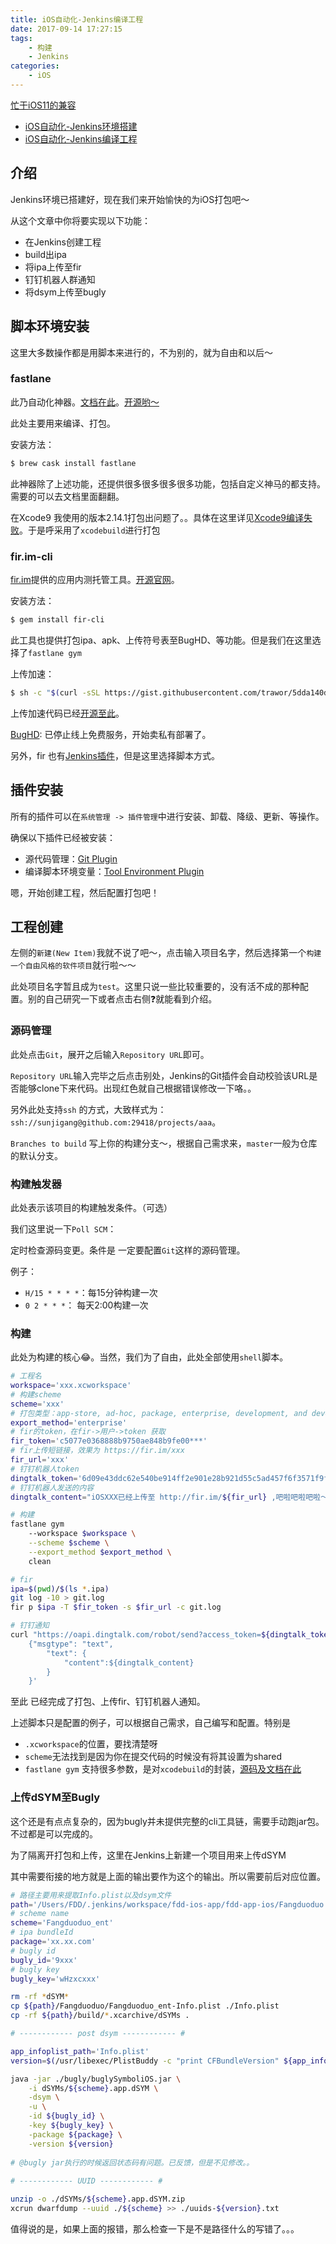 ```yaml
---
title: iOS自动化-Jenkins编译工程
date: 2017-09-14 17:27:15
tags:
    - 构建
    - Jenkins
categories:
    - iOS
---
```


[忙于iOS11的兼容](../ios11-beta/)

- [iOS自动化-Jenkins环境搭建](../ios-automation-jenkins-configuration)
- [iOS自动化-Jenkins编译工程](../ios-automation-jenkins-build)

## 介绍

Jenkins环境已搭建好，现在我们来开始愉快的为iOS打包吧～

从这个文章中你将要实现以下功能：

- 在Jenkins创建工程
- build出ipa
- 将ipa上传至fir
- 钉钉机器人群通知
- 将dsym上传至bugly

<!--more-->

## 脚本环境安装

这里大多数操作都是用脚本来进行的，不为别的，就为自由和以后～

### fastlane

此乃自动化神器。[文档在此](https://docs.fastlane.tools)。[开源哟～](https://github.com/fastlane/fastlane)

此处主要用来编译、打包。

安装方法：

```sh
$ brew cask install fastlane
```

此神器除了上述功能，还提供很多很多很多很多功能，包括自定义神马的都支持。需要的可以去文档里面翻翻。

在Xcode9 我使用的版本2.14.1打包出问题了。。具体在这里详见[Xcode9编译失败](../debug-xcode9-build-ipa)。于是呼采用了`xcodebuild`进行打包

### fir.im-cli

[fir.im](https://fir.im)提供的应用内测托管工具。[开源官网](https://github.com/FIRHQ/fir-cli/blob/master/README.md)。

安装方法：

```sh
$ gem install fir-cli
```

此工具也提供打包ipa、apk、上传符号表至BugHD、等功能。但是我们在这里选择了`fastlane gym`

上传加速：

```sh
$ sh -c "$(curl -sSL https://gist.githubusercontent.com/trawor/5dda140dee86836b8e60/raw/turbo-qiniu.sh)"
```

上传加速代码已经[开源至此](http://blog.fir.im/turbo-qiniu/)。

[BugHD](http://bughd.com): 已停止线上免费服务，开始卖私有部署了。

另外，fir 也有[Jenkins插件](http://blog.fir.im/jenkins/)，但是这里选择脚本方式。

## 插件安装

所有的插件可以在`系统管理 -> 插件管理`中进行安装、卸载、降级、更新、等操作。

确保以下插件已经被安装：

- 源代码管理：[Git Plugin](https://wiki.jenkins.io/display/JENKINS/Git+Plugin)
- 编译脚本环境变量：[Tool Environment Plugin](http://wiki.hudson-ci.org/display/HUDSON/Tool+Environment+Plugin)

嗯，开始创建工程，然后配置打包吧！

## 工程创建

左侧的`新建(New Item)`我就不说了吧～，点击输入项目名字，然后选择第一个`构建一个自由风格的软件项目`就行啦～～

此处项目名字暂且成为`test`。这里只说一些比较重要的，没有活不成的那种配置。别的自己研究一下或者点击右侧❓就能看到介绍。

### 源码管理

此处点击`Git`，展开之后输入`Repository URL`即可。

`Repository URL`输入完毕之后点击别处，Jenkins的Git插件会自动校验该URL是否能够clone下来代码。出现红色就自己根据错误修改一下咯。。

另外此处支持`ssh` 的方式，大致样式为：`ssh://sunjigang@github.com:29418/projects/aaa`。

`Branches to build` 写上你的构建分支～，根据自己需求来，`master`一般为仓库的默认分支。

### 构建触发器

此处表示该项目的构建触发条件。（可选）

我们这里说一下`Poll SCM`：

定时检查源码变更。条件是 一定要配置`Git`这样的源码管理。

例子：

- `H/15 * * * *`：每15分钟构建一次
- `0 2 * * *`： 每天2:00构建一次

### 构建

此处为构建的核心😂。当然，我们为了自由，此处全部使用`shell`脚本。

```sh
# 工程名
workspace='xxx.xcworkspace'
# 构建scheme
scheme='xxx'
# 打包类型：app-store, ad-hoc, package, enterprise, development, and developer-id.
export_method='enterprise'
# fir的token，在fir->用户->token 获取
fir_token='c5077e0368888b9750ae848b9fe00***'
# fir上传短链接，效果为 https://fir.im/xxx
fir_url='xxx'
# 钉钉机器人token
dingtalk_token='6d09e43ddc62e540be914ff2e901e28b921d55c5ad457f6f3571f9f881287***'
# 钉钉机器人发送的内容
dingtalk_content="iOSXXX已经上传至 http://fir.im/${fir_url} ,吧啦吧啦吧啦～"

# 构建
fastlane gym
    --workspace $workspace \
    --scheme $scheme \
    --export_method $export_method \
    clean

# fir
ipa=$(pwd)/$(ls *.ipa)
git log -10 > git.log
fir p $ipa -T $fir_token -s $fir_url -c git.log

# 钉钉通知
curl "https://oapi.dingtalk.com/robot/send?access_token=${dingtalk_token}" -H 'Content-Type: application/json'    -d '
    {"msgtype": "text",
        "text": {
            "content":${dingtalk_content}
        }
    }'
```

至此 已经完成了打包、上传fir、钉钉机器人通知。

上述脚本只是配置的例子，可以根据自己需求，自己编写和配置。特别是

- `.xcworkspace`的位置，要找清楚呀
- `scheme`无法找到是因为你在提交代码的时候没有将其设置为shared
- `fastlane gym` 支持很多参数，是对`xcodebuild`的封装，[源码及文档在此](https://github.com/fastlane/fastlane/tree/master/gym)

### 上传dSYM至Bugly

这个还是有点点复杂的，因为bugly并未提供完整的cli工具链，需要手动跑jar包。不过都是可以完成的。

为了隔离开打包和上传，这里在Jenkins上新建一个项目用来上传dSYM

其中需要衔接的地方就是上面的输出要作为这个的输出。所以需要前后对应位置。

```sh
# 路径主要用来提取Info.plist以及dsym文件
path='/Users/FDD/.jenkins/workspace/fdd-ios-app/fdd-app-ios/Fangduoduo'
# scheme name
scheme='Fangduoduo_ent'
# ipa bundleId
package='xx.xx.com'
# bugly id
bugly_id='9xxx'
# bugly key
bugly_key='wHzxcxxx'

rm -rf *dSYM*
cp ${path}/Fangduoduo/Fangduoduo_ent-Info.plist ./Info.plist
cp -rf ${path}/build/*.xcarchive/dSYMs .

# ------------ post dsym ------------ #

app_infoplist_path='Info.plist'
version=$(/usr/libexec/PlistBuddy -c "print CFBundleVersion" ${app_infoplist_path})

java -jar ./bugly/buglySymboliOS.jar \
	-i dSYMs/${scheme}.app.dSYM \
    -dsym \
    -u \
    -id ${bugly_id} \
    -key ${bugly_key} \
    -package ${package} \
    -version ${version}
        
# @bugly jar执行的时候返回状态码有问题。已反馈，但是不见修改。。
    
# ------------ UUID ------------ #

unzip -o ./dSYMs/${scheme}.app.dSYM.zip
xcrun dwarfdump --uuid ./${scheme} >> ./uuids-${version}.txt
```
值得说的是，如果上面的报错，那么检查一下是不是路径什么的写错了。。。